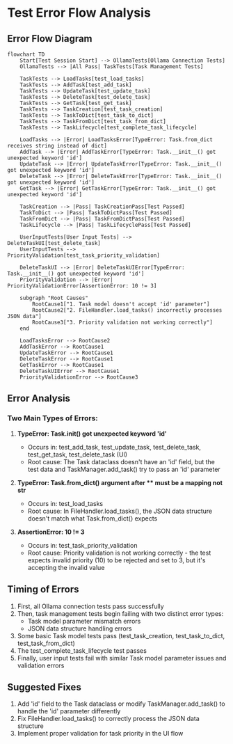# Test Error Flow Analysis

## Error Flow Diagram

```mermaid
flowchart TD
    Start[Test Session Start] --> OllamaTests[Ollama Connection Tests]
    OllamaTests --> |All Pass| TaskTests[Task Management Tests]
    
    TaskTests --> LoadTasks[test_load_tasks]
    TaskTests --> AddTask[test_add_task]
    TaskTests --> UpdateTask[test_update_task]
    TaskTests --> DeleteTask[test_delete_task]
    TaskTests --> GetTask[test_get_task]
    TaskTests --> TaskCreation[test_task_creation]
    TaskTests --> TaskToDict[test_task_to_dict]
    TaskTests --> TaskFromDict[test_task_from_dict]
    TaskTests --> TaskLifecycle[test_complete_task_lifecycle]
    
    LoadTasks --> |Error| LoadTasksError[TypeError: Task.from_dict receives string instead of dict]
    AddTask --> |Error| AddTaskError[TypeError: Task.__init__() got unexpected keyword 'id']
    UpdateTask --> |Error| UpdateTaskError[TypeError: Task.__init__() got unexpected keyword 'id']
    DeleteTask --> |Error| DeleteTaskError[TypeError: Task.__init__() got unexpected keyword 'id']
    GetTask --> |Error| GetTaskError[TypeError: Task.__init__() got unexpected keyword 'id']
    
    TaskCreation --> |Pass| TaskCreationPass[Test Passed]
    TaskToDict --> |Pass| TaskToDictPass[Test Passed]
    TaskFromDict --> |Pass| TaskFromDictPass[Test Passed]
    TaskLifecycle --> |Pass| TaskLifecyclePass[Test Passed]
    
    UserInputTests[User Input Tests] --> DeleteTaskUI[test_delete_task]
    UserInputTests --> PriorityValidation[test_task_priority_validation]
    
    DeleteTaskUI --> |Error| DeleteTaskUIError[TypeError: Task.__init__() got unexpected keyword 'id']
    PriorityValidation --> |Error| PriorityValidationError[AssertionError: 10 != 3]
    
    subgraph "Root Causes"
        RootCause1["1. Task model doesn't accept 'id' parameter"]
        RootCause2["2. FileHandler.load_tasks() incorrectly processes JSON data"]
        RootCause3["3. Priority validation not working correctly"]
    end
    
    LoadTasksError --> RootCause2
    AddTaskError --> RootCause1
    UpdateTaskError --> RootCause1
    DeleteTaskError --> RootCause1
    GetTaskError --> RootCause1
    DeleteTaskUIError --> RootCause1
    PriorityValidationError --> RootCause3
```

## Error Analysis

### Two Main Types of Errors:

1. **TypeError: Task.__init__() got unexpected keyword 'id'**
   - Occurs in: test_add_task, test_update_task, test_delete_task, test_get_task, test_delete_task (UI)
   - Root cause: The Task dataclass doesn't have an 'id' field, but the test data and TaskManager.add_task() try to pass an 'id' parameter

2. **TypeError: Task.from_dict() argument after ** must be a mapping not str**
   - Occurs in: test_load_tasks
   - Root cause: In FileHandler.load_tasks(), the JSON data structure doesn't match what Task.from_dict() expects

3. **AssertionError: 10 != 3**
   - Occurs in: test_task_priority_validation
   - Root cause: Priority validation is not working correctly - the test expects invalid priority (10) to be rejected and set to 3, but it's accepting the invalid value

## Timing of Errors

1. First, all Ollama connection tests pass successfully
2. Then, task management tests begin failing with two distinct error types:
   - Task model parameter mismatch errors
   - JSON data structure handling errors
3. Some basic Task model tests pass (test_task_creation, test_task_to_dict, test_task_from_dict)
4. The test_complete_task_lifecycle test passes
5. Finally, user input tests fail with similar Task model parameter issues and validation errors

## Suggested Fixes

1. Add 'id' field to the Task dataclass or modify TaskManager.add_task() to handle the 'id' parameter differently
2. Fix FileHandler.load_tasks() to correctly process the JSON data structure
3. Implement proper validation for task priority in the UI flow
